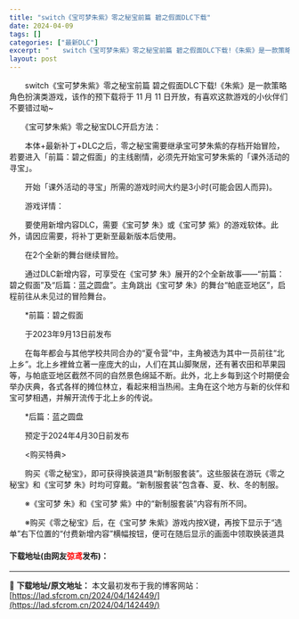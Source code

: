 ```yaml
---
title: "switch《宝可梦朱紫》零之秘宝前篇 碧之假面DLC下载"
date: 2024-04-09
tags: []
categories: ["最新DLC"]
excerpt: "　　switch《宝可梦朱紫》零之秘宝前篇 碧之假面DLC下载!《朱紫》是一款策略角色扮演类游戏，该作的预下载将于 11 月 11 日开放，有喜欢这款游戏的小伙伴们不要错过呦~ 　　《宝可梦朱紫》零之秘宝DLC开启方法： 　　本体+最新补丁+DLC之后，零之秘宝需要继承宝可梦朱紫的存档开始冒险，若要&hellip;"
layout: post
---
```


 <p>　　switch《宝可梦朱紫》零之秘宝前篇 碧之假面DLC下载!《朱紫》是一款策略角色扮演类游戏，该作的预下载将于 11 月 11 日开放，有喜欢这款游戏的小伙伴们不要错过呦~</p> <p>　　《宝可梦朱紫》零之秘宝DLC开启方法：</p> <p>　　本体+最新补丁+DLC之后，零之秘宝需要继承宝可梦朱紫的存档开始冒险，若要进入「前篇：碧之假面」的主线剧情，必须先开始宝可梦朱紫的「课外活动的寻宝」。</p> <p>　　开始「课外活动的寻宝」所需的游戏时间大约是3小时(可能会因人而异)。</p> <p>　　游戏详情：</p> <p>　　要使用新增内容DLC，需要《宝可梦 朱》或《宝可梦 紫》的游戏软体。此外，请因应需要，将补丁更新至最新版本后使用。</p> <p>　　在2个全新的舞台继续冒险。</p> <p>　　通过DLC新增内容，可享受在《宝可梦 朱》展开的2个全新故事&mdash;&mdash;&ldquo;前篇：碧之假面&rdquo;及&ldquo;后篇：蓝之圆盘&rdquo;。主角跳出《宝可梦 朱》的舞台&ldquo;帕底亚地区&rdquo;，启程前往从未见过的冒险舞台。</p> <p>　　*前篇：碧之假面</p> <p>　　于2023年9月13日前发布</p> <p>　　在每年都会与其他学校共同合办的&ldquo;夏令营&rdquo;中，主角被选为其中一员前往&ldquo;北上乡&rdquo;。北上乡裡耸立著一座庞大的山，人们在其山脚聚居，还有著农田和苹果园等，与帕底亚地区截然不同的自然景色绵延不断。此外，北上乡每到这个时期便会举办庆典，各式各样的摊位林立，看起来相当热闹。主角在这个地方与新的伙伴和宝可梦相遇，并解开流传于北上乡的传说。</p> <p>　　*后篇：蓝之圆盘</p> <p>　　预定于2024年4月30日前发布</p> <p>　　&lt;购买特典&gt;</p> <p>　　购买《零之秘宝》，即可获得换装道具&ldquo;新制服套装&rdquo;。这些服装在游玩《零之秘宝》和《宝可梦 朱》时均可穿戴。&ldquo;新制服套装&rdquo;包含春、夏、秋、冬的制服。</p> <p>　　※《宝可梦 朱》和《宝可梦 紫》中的&ldquo;新制服套装&rdquo;内容有所不同。</p> <p>　　※购买《零之秘宝》后，在《宝可梦 朱紫》游戏内按X键，再按下显示于&ldquo;选单&rdquo;右下位置的&ldquo;付费新增内容&rdquo;横幅按钮，便可在随后显示的画面中领取换装道具</p> <p><h4>下载地址(由网友<font color="red">弶鸢</font>发布)：</h4></p> 

---
📖 **下载地址/原文地址：** 本文最初发布于我的博客网站：[https://lad.sfcrom.cn/2024/04/142449/](https://lad.sfcrom.cn/2024/04/142449/)
